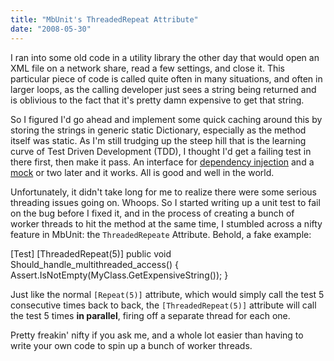 ```yaml
---
title: "MbUnit's ThreadedRepeat Attribute"
date: "2008-05-30"
---
```


I ran into some old code in a utility library the other day that would open an XML file on a network share, read a few settings, and close it. This particular piece of code is called quite often in many situations, and often in larger loops, as the calling developer just sees a string being returned and is oblivious to the fact that it's pretty damn expensive to get that string.

So I figured I'd go ahead and implement some quick caching around this by storing the strings in generic static Dictionary, especially as the method itself was static. As I'm still trudging up the steep hill that is the learning curve of Test Driven Development (TDD), I thought I'd get a failing test in there first, then make it pass. An interface for [dependency injection](http://msdn.microsoft.com/en-us/library/aa973811.aspx) and a [mock](http://weblogs.asp.net/stephenwalther/archive/2008/03/22/tdd-introduction-to-rhino-mocks.aspx) or two later and it works. All is good and well in the world.

Unfortunately, it didn't take long for me to realize there were some serious threading issues going on. Whoops. So I started writing up a unit test to fail on the bug before I fixed it, and in the process of creating a bunch of worker threads to hit the method at the same time, I stumbled across a nifty feature in MbUnit: the `ThreadedRepeate` Attribute. Behold, a fake example:

\[Test\]
\[ThreadedRepeat(5)\]
public void Should\_handle\_multithreaded\_access()
{
	Assert.IsNotEmpty(MyClass.GetExpensiveString());
}

Just like the normal `[Repeat(5)]` attribute, which would simply call the test 5 consecutive times back to back, the `[ThreadedRepeat(5)]` attribute will call the test 5 times **in parallel**, firing off a separate thread for each one.

Pretty freakin' nifty if you ask me, and a whole lot easier than having to write your own code to spin up a bunch of worker threads.
